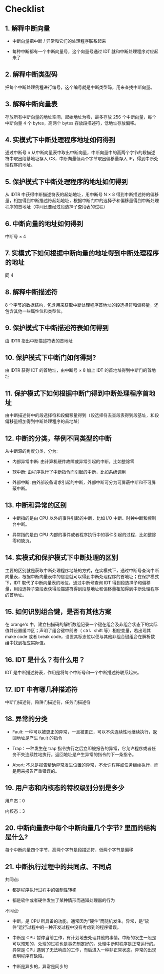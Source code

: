 # Checklist

## 1. 解释中断向量

- 中断向量把中断 / 异常和它们的处理程序联系起来

- 每种中断都有一个中断向量号，这个向量号通过 IDT 就和中断处理程序对应起来了

## 2. 解释中断类型码

把每个中断处理例程进行编号，这个编号就是中断类型码，用来查找中断向量。

## 3. 解释中断向量表

存放所有中断向量的地址空间，起始地址为零，最多存放 256 个中断向量，每个中断向量 4 个 bytes，高两个 bytes 存放段描述符，低地址存放偏移。

## 4. 实模式下中断处理程序地址如何得到

通过中断号 n 从中断向量表中取出中断向量，中断向量中的高两个字节的段描述符中取出段基地址存入 CS，中断向量低两个字节取出偏移量存入 IP，得到中断处理程序的地址。

## 5. 保护模式下中断处理程序的地址如何得到

从 IDTR 中获得中断描述符表的起始地址，用中断号 N $\times$ 8 得到中断描述符的偏移量，相加得到中断描述符起始地址，根据中断门中的选择子和偏移量得到中断处理程序的首地址（中间还要经过段选择子查段表的过程）

## 6. 中断向量的地址如何得到

中断号 $\times$ 4

## 7. 实模式下如何根据中断向量的地址得到中断处理程序的地址

同 4

## 8. 解释中断描述符

8 个字节的数据结构，包含用来获取中断处理程序首地址的段选择符和偏移量，还包含其他一些属性位和类型位。

## 9. 保护模式下中断描述符表如何得到

由 IDTR 指出中断描述符表的首地址

## 10. 保护模式下中断门如何得到?

由 IDTR 获得 IDT 的首地址，由中断号 $\times$ 8 加上 IDT 的首地址得到中断门的首地址

## 11. 保护模式下如何根据中断门得到中断处理程序首地址

由中断描述符中的段选择符和段偏移量得到（段选择符去查段表得到段基址，和段偏移量相加得到中断处理程序的首地址）

## 12. 中断的分类，举例不同类型的中断

从中断源的角度分类，分为:

- 内部异常中断: 由计算机硬件故障或异常引起的中断，比如整除零

- 软中断: 由程序执行了中断指令而引起的中断，比如系统调用

- 外部中断: 由外部设备请求引起的中断，外部中断可分为可屏蔽中断和不可屏蔽中断。

## 13. 中断和异常的区别

- 中断指的是由 CPU 以外的事件引起的中断，比如 I/O 中断、时钟中断和控制台中断。

- 异常指的是由 CPU 内部的事件或者程序执行中的事件引起的过程，比如整除零和缺页。

## 14. 实模式和保护模式下中断处理的区别

主要的区别就是获取中断处理程序地址的方式，在实模式下，通过中断号查询中断向量表，根据中断向量表中的信息就可以得到中断处理程序的首地址；在保护模式下，IDT 取代了中断向量表的地位，通过中断号查询 IDT 得到段选择子和偏移量，用段选择子查段表获得段描述符得到段基地址和偏移量相加得到中断处理程序的首地址。

## 15. 如何识别组合键，是否有其他方案

在 orange's 中，建⽴扫描码的解析数组记录⼀个键在组合及⾮组合状态下的实际值并设置缓冲区；声明了组合键中前者（ ctrl、shift 等）相应变量，若出现其 make code 或者 break code，设置其标志位以便与其他⾮组合键组合在解析数组中找到相应实际值。

## 16. IDT 是什么？有什么用？

IDT 是中断描述符表，作用是将每个中断号和一个中断描述符联系起来。

## 17. IDT 中有哪几种描述符

中断门描述符，陷阱门描述符，任务门描述符

## 18. 异常的分类

- Fault: 一种可以被更正的异常，一旦被更正，可以不失连续性地继续执行，返回地址是产生 fault 的指令

- Trap：一种发生在 trap 指令执行之后立即被报告的异常，它允许程序或者任务不失连续性地执行。返回地址是产生异常的指令的下一条指令。

- Abort: 不总是报告精确异常发⽣位置的异常，不允许程序或任务继续执⾏，⽽是⽤来报告严重错误的。

## 19. 用户态和内核态的特权级别分别是多少

用户态：0

内核态：3

## 20. 中断向量表中每个中断向量几个字节? 里面的结构是什么?

每个中断向量四个字节，高两个字节是段描述符，低两个字节是偏移

## 21. 中断执行过程中的共同点、不同点

共同点: 

- 都是程序执行过程中的强制性转移

- 都是软件或者硬件发⽣了某种情形⽽通知处理器的⾏为

不同点:

- 中断，是 CPU 所具备的功能。通常因为“硬件”⽽随机发⽣。异常，是“软件”运⾏过程中的⼀种开发过程中没有考虑到的程序错误。

- 中断是 CPU 暂停当前⼯作，有计划地去处理其他的事情。中断的发⽣⼀般是可以预知的，处理的过程也是事先制定好的。处理中断时程序是正常运⾏的。异常是 CPU 遇到了⽆法响应的⼯作，⽽后进⼊⼀种⾮正常状态。异常的出现表明程序有缺陷。

- 中断是异步的，异常是同步的